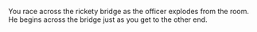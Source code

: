 You race across the rickety bridge as the officer explodes from the room.  He begins
across the bridge just as you get to the other end.